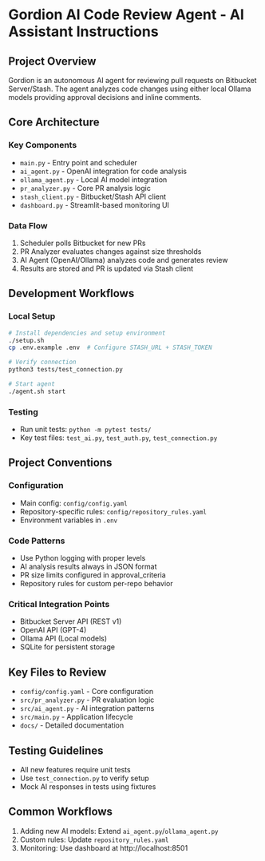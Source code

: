# Gordion AI Code Review Agent - AI Assistant Instructions

## Project Overview
Gordion is an autonomous AI agent for reviewing pull requests on Bitbucket Server/Stash. The agent analyzes code changes using either local Ollama models providing approval decisions and inline comments.

## Core Architecture

### Key Components
- `main.py` - Entry point and scheduler
- `ai_agent.py` - OpenAI integration for code analysis
- `ollama_agent.py` - Local AI model integration
- `pr_analyzer.py` - Core PR analysis logic
- `stash_client.py` - Bitbucket/Stash API client
- `dashboard.py` - Streamlit-based monitoring UI

### Data Flow
1. Scheduler polls Bitbucket for new PRs
2. PR Analyzer evaluates changes against size thresholds
3. AI Agent (OpenAI/Ollama) analyzes code and generates review
4. Results are stored and PR is updated via Stash client

## Development Workflows

### Local Setup
```bash
# Install dependencies and setup environment
./setup.sh
cp .env.example .env  # Configure STASH_URL + STASH_TOKEN

# Verify connection
python3 tests/test_connection.py

# Start agent
./agent.sh start
```

### Testing
- Run unit tests: `python -m pytest tests/`
- Key test files: `test_ai.py`, `test_auth.py`, `test_connection.py`

## Project Conventions

### Configuration
- Main config: `config/config.yaml`
- Repository-specific rules: `config/repository_rules.yaml` 
- Environment variables in `.env`

### Code Patterns
- Use Python logging with proper levels
- AI analysis results always in JSON format
- PR size limits configured in approval_criteria
- Repository rules for custom per-repo behavior

### Critical Integration Points
- Bitbucket Server API (REST v1)
- OpenAI API (GPT-4)
- Ollama API (Local models)
- SQLite for persistent storage

## Key Files to Review
- `config/config.yaml` - Core configuration
- `src/pr_analyzer.py` - PR evaluation logic
- `src/ai_agent.py` - AI integration patterns
- `src/main.py` - Application lifecycle
- `docs/` - Detailed documentation

## Testing Guidelines
- All new features require unit tests
- Use `test_connection.py` to verify setup
- Mock AI responses in tests using fixtures

## Common Workflows
1. Adding new AI models: Extend `ai_agent.py`/`ollama_agent.py`
2. Custom rules: Update `repository_rules.yaml`
3. Monitoring: Use dashboard at http://localhost:8501